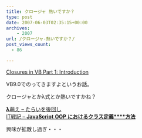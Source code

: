 ```yaml
---
title: クロージャ 熱いですか？
type: post
date: 2007-06-03T02:35:15+00:00
archives:
    - 2007
url: /クロージャ-熱いですか？/
post_views_count:
  - 86

---
```

[Closures in VB Part 1: Introduction][1]

VB9.0でのってきますよというお話。

クロージャとかλ式とか熱いですかね？

[**λ**萌え &#8211; たらいを後回し][2]  
[IT戦記 &#8211; **JavaScript** **OOP** **における****クラス****定義****方法**][3]

興味が拡散し過ぎ・・・

 [1]: http://blogs.msdn.com/vbteam/archive/2007/05/02/closures-in-vb-part-1.aspx
 [2]: http://sf.livedoor.com/r?q=allinblog%3Ahttp%3A%2F%2Fblog.livedoor.jp%2Fdankogai%2F%20%A6%CB&title=%3CB%3E%A6%CB%3C%2FB%3E%CB%A8%A4%A8%20-%20%A4%BF%A4%E9%A4%A4%A4%F2%B8%E5%B2%F3%A4%B7&url=http%3A%2F%2Fblog.livedoor.jp%2Fdankogai%2Farchives%2F50829735.html
 [3]: http://d.hatena.ne.jp/amachang/20060516/1147778600